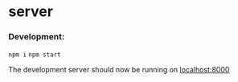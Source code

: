 # server

### Development:

`npm i`
`npm start`

The development server should now be running on [localhost:8000](http://localhost:8000)
